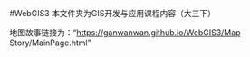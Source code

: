 #WebGIS3
本文件夹为GIS开发与应用课程内容（大三下）

地图故事链接为：“https://ganwanwan.github.io/WebGIS3/Map Story/MainPage.html”
